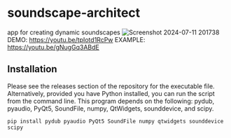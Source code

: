 # soundscape-architect
app for creating dynamic soundscapes
![Screenshot 2024-07-11 201738](https://github.com/user-attachments/assets/e0a5fdfd-c8aa-432c-bbb2-b42ec5c4c696)
DEMO: https://youtu.be/tpIotd1RcPw
EXAMPLE: https://youtu.be/gNugGq3ABdE

## Installation
Please see the releases section of the repository for the executable file. Alternatively, provided you have Python installed, you can run the script from the command line. This program depends on the following: pydub, pyaudio, PyQt5, SoundFile, numpy, QtWidgets, sounddevice, and scipy.
```
pip install pydub pyaudio PyQt5 SoundFile numpy qtwidgets sounddevice scipy
```
